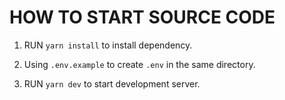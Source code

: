 # HOW TO START SOURCE CODE

1. RUN `yarn install` to install dependency.

2. Using `.env.example` to create `.env` in the same directory.

3. RUN `yarn dev` to start development server.
